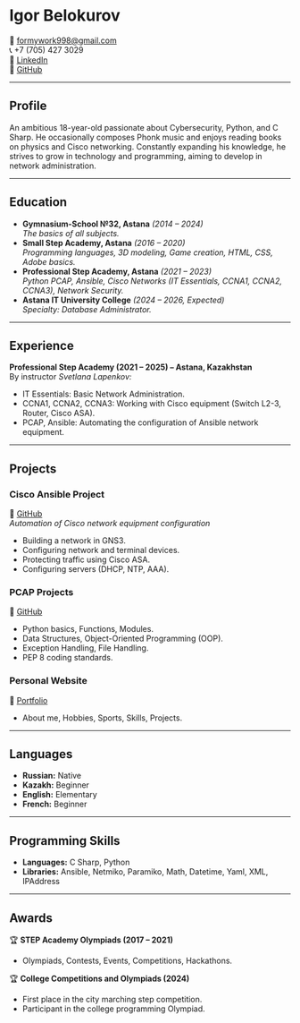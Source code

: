 # Igor Belokurov

📧 formywork998@gmail.com  
📞 +7 (705) 427 3029  
🔗 [LinkedIn](https://www.linkedin.com/in/igor-belokurov-76f7434a1/)  
🔗 [GitHub](https://github.com/Igor988563)  

---

## Profile  
An ambitious 18-year-old passionate about Cybersecurity, Python, and C Sharp. He occasionally composes Phonk music and enjoys reading books on physics and Cisco networking. Constantly expanding his knowledge, he strives to grow in technology and programming, aiming to develop in network administration.

---

## Education  
- **Gymnasium-School №32, Astana** *(2014 – 2024)*  
  *The basics of all subjects.*  
- **Small Step Academy, Astana** *(2016 – 2020)*  
  *Programming languages, 3D modeling, Game creation, HTML, CSS, Adobe basics.*  
- **Professional Step Academy, Astana** *(2021 – 2023)*  
  *Python PCAP, Ansible, Cisco Networks (IT Essentials, CCNA1, CCNA2, CCNA3), Network Security.*  
- **Astana IT University College** *(2024 – 2026, Expected)*  
  *Specialty: Database Administrator.*  

---

## Experience  
**Professional Step Academy (2021 – 2025) – Astana, Kazakhstan**  
By instructor *Svetlana Lapenkov:*  
- IT Essentials: Basic Network Administration.  
- CCNA1, CCNA2, CCNA3: Working with Cisco equipment (Switch L2-3, Router, Cisco ASA).  
- PCAP, Ansible: Automating the configuration of Ansible network equipment.  

---

## Projects  
### **Cisco Ansible Project**  
🔗 [GitHub](https://github.com/Igor/Ansible_project/)  
*Automation of Cisco network equipment configuration*  
- Building a network in GNS3.  
- Configuring network and terminal devices.  
- Protecting traffic using Cisco ASA.  
- Configuring servers (DHCP, NTP, AAA).  

### **PCAP Projects**  
🔗 [GitHub](https://github.com/igor988563/PCAP_projects/)  
- Python basics, Functions, Modules.  
- Data Structures, Object-Oriented Programming (OOP).  
- Exception Handling, File Handling.  
- PEP 8 coding standards.  

### **Personal Website**  
🔗 [Portfolio](https://litl.ly/igor998)  
- About me, Hobbies, Sports, Skills, Projects.  

---

## Languages  
- **Russian:** Native  
- **Kazakh:** Beginner  
- **English:** Elementary  
- **French:** Beginner  

---

## Programming Skills  
- **Languages:** C Sharp, Python  
- **Libraries:** Ansible, Netmiko, Paramiko, Math, Datetime, Yaml, XML, IPAddress  

---

## Awards  
🏆 **STEP Academy Olympiads (2017 – 2021)**  
- Olympiads, Contests, Events, Competitions, Hackathons.  

🏆 **College Competitions and Olympiads (2024)**  
- First place in the city marching step competition.  
- Participant in the college programming Olympiad.  
